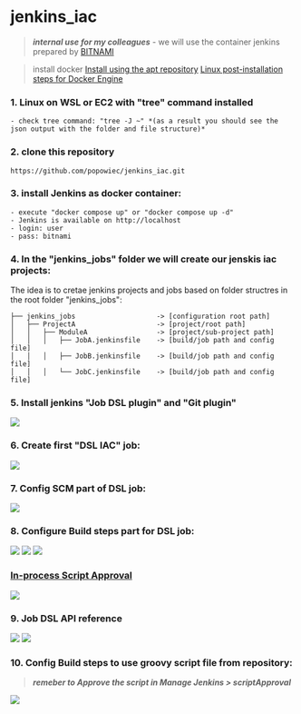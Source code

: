 # jenkins_iac

> ***internal use for my colleagues*** -
> we will use the container jenkins prepared by [BITNAMI](https://bitnami.com/stack/jenkins/containers)

> install docker [Install using the apt repository](https://docs.docker.com/engine/install/ubuntu/#install-using-the-repository) [Linux post-installation steps for Docker Engine](https://docs.docker.com/engine/install/linux-postinstall/)

 ### 1. Linux on WSL or EC2 with "tree" command installed
    - check tree command: "tree -J ~" *(as a result you should see the json output with the folder and file structure)*
 ### 2. clone this repository
 ```
 https://github.com/popowiec/jenkins_iac.git
 ```
 ### 3. install Jenkins as docker container:
    - execute "docker compose up" or "docker compose up -d"
    - Jenkins is available on http://localhost
    - login: user
    - pass: bitnami
 ### 4. In the "jenkins_jobs" folder we will create our jenskis iac projects:
 
 The idea is to cretae jenkins projects and jobs based on folder structres in the root folder "jenkins_jobs":
 
```
├── jenkins_jobs                    -> [configuration root path]
│   ├── ProjectA                    -> [project/root path]
│   │   ├── ModuleA                 -> [project/sub-project path]
│   │   │   ├── JobA.jenkinsfile    -> [build/job path and config file]
│   │   │   ├── JobB.jenkinsfile    -> [build/job path and config file]
│   │   │   └── JobC.jenkinsfile    -> [build/job path and config file] 
```

### 5. Install jenkins "Job DSL plugin" and "Git plugin" 

![](img/job_dsl_plugin_install.png)

### 6. Create first "DSL IAC" job:

![](img/job_dsl_create_iac_job.png)

### 7. Config SCM part of DSL job:

![](img/job_dsl_scm_config.png)

### 8. Configure Build steps part for DSL job:

![](img/job_dsl_build_steps_1.png)
![](img/job_dsl_build_steps_2.png)
![](img/job_dsl_build_steps_3.png)

### [In-process Script Approval](https://www.jenkins.io/doc/book/managing/script-approval/)

![](img/job_dsl_build_steps_4.png)

### 9. Job DSL API reference
![](img/job_dsl_api_doc_1.png)
![](img/job_dsl_api_doc_2.png)

### 10. Config Build steps to use groovy script file from repository:
> ***remeber to Approve the script in Manage Jenkins > scriptApproval***

![](img/job_dsl_build_steps_5.png)

